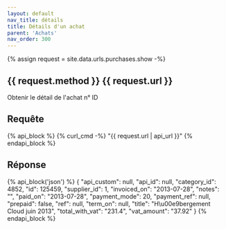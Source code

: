 ```yaml
---
layout: default
nav_title: détails
title: Détails d'un achat
parent: 'Achats'
nav_order: 300
---
```

{% assign request = site.data.urls.purchases.show -%}
## {{ request.method }} {{ request.url }}

Obtenir le détail de l'achat n° ID

## Requête

{% api_block %}
  {% curl_cmd -%}
  "{{ request.url | api_url }}"
{% endapi_block %}

## Réponse

{% api_block('json') %}
{
  "api_custom": null,
  "api_id": null,
  "category_id": 4852,
  "id": 125459,
  "supplier_id": 1,
  "invoiced_on": "2013-07-28",
  "notes": "",
  "paid_on": "2013-07-28",
  "payment_mode": 20,
  "payment_ref": null,
  "prepaid": false,
  "ref": null,
  "term_on": null,
  "title": "H\u00e9bergement Cloud juin 2013",
  "total_with_vat": "231.4",
  "vat_amount": "37.92"
}
{% endapi_block %}
